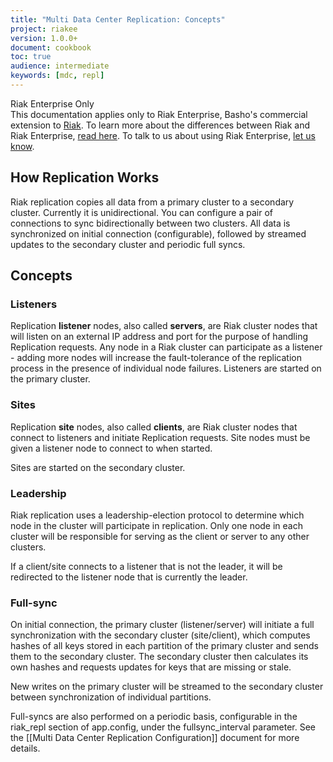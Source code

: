 ```yaml
---
title: "Multi Data Center Replication: Concepts"
project: riakee
version: 1.0.0+
document: cookbook
toc: true
audience: intermediate
keywords: [mdc, repl]
---
```


<div class="info"><div class="title">Riak Enterprise Only</div>This documentation applies only to Riak Enterprise, Basho's commercial extension to <a href="http://wiki.basho.com/Riak.html">Riak</a>. To learn more about the differences between Riak and Riak Enterprise, <a href="http://basho.com/products/riak-overview/">read here</a>.  To talk to us about using Riak Enterprise,  <a href="http://info.basho.com/Wiki_Contact.html" target="_blank">let us know</a>.</div>


## How Replication Works
Riak replication copies all data from a primary cluster to a secondary cluster. Currently it is unidirectional. You can configure a pair of connections to sync bidirectionally between two clusters. All data is synchronized on initial connection (configurable), followed by streamed updates to the secondary cluster and periodic full syncs.

## Concepts
### Listeners
Replication **listener** nodes, also called **servers**, are Riak cluster nodes that will listen on an external IP address and port for the purpose of handling Replication requests. Any node in a Riak cluster can participate as a listener - adding more nodes will increase the fault-tolerance of the replication process in the presence of individual node failures. Listeners are started on the primary cluster.

### Sites
Replication **site** nodes, also called **clients**, are Riak cluster nodes that connect to listeners and initiate Replication requests. Site nodes must be given a listener node to connect to when started.

Sites are started on the secondary cluster.

### Leadership
Riak replication uses a leadership-election protocol to determine which node in the cluster will participate in replication. Only one node in each cluster will be responsible for serving as the client or server to any other clusters.

If a client/site connects to a listener that is not the leader, it will be redirected to the listener node that is currently the leader.

### Full-sync
On initial connection, the primary cluster (listener/server) will initiate a full synchronization with the secondary cluster (site/client), which computes hashes of all keys stored in each partition of the primary cluster and sends them to the secondary cluster. The secondary cluster then calculates its own hashes and requests updates for keys that are missing or stale.

New writes on the primary cluster will be streamed to the secondary cluster between synchronization of individual partitions.

Full-syncs are also performed on a periodic basis, configurable in the riak_repl section of app.config, under the fullsync_interval parameter. See the [[Multi Data Center Replication Configuration]] document for more details.
